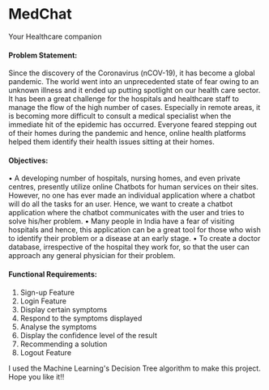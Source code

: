 # MedChat
Your Healthcare companion

#### Problem Statement:

Since the discovery of the Coronavirus (nCOV-19), it has become a global pandemic. The world went into an unprecedented state of fear owing to an unknown illness and it ended up putting spotlight on our health care sector. It has been a great challenge for the hospitals and healthcare staff to manage the flow of the high number of cases. Especially in remote areas, it is becoming more difficult to consult a medical specialist when the immediate hit of the epidemic has occurred. 
Everyone feared stepping out of their homes during the pandemic and hence, online health platforms helped them identify their health issues sitting at their homes. 

#### Objectives:

•	A developing number of hospitals, nursing homes, and even private centres, presently utilize online Chatbots for human services on their sites. However, no one has ever made an individual application where a chatbot will do all the tasks for an user. Hence, we want to create a chatbot application where the chatbot communicates with the user and tries to solve his/her problem.
•	Many people in India have a fear of visiting hospitals and hence, this application can be a great tool for those who wish to identify their problem or a disease at an early stage.
•	To create a doctor database, irrespective of the hospital they work for, so that the user can approach any general physician for their problem.

#### Functional Requirements:

1. Sign-up Feature
2. Login Feature
3. Display certain symptoms
4. Respond to the symptoms displayed
5. Analyse the symptoms
6. Display the confidence level of the result
7. Recommending a solution
8. Logout Feature

I used the Machine Learning's Decision Tree algorithm to make this project. Hope you like it!!





